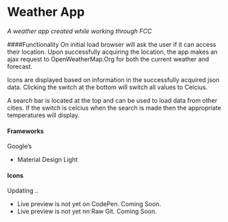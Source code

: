 # Weather App

*A weather app created while working through FCC*

####Functionality
On initial load browser will ask the user if it can access their location. Upon successfully acquiring the location, the app makes an ajax request to OpenWeatherMap.Org for both the current weather and forecast.

Icons are displayed based on information in the successfully acquired json data.
Clicking the switch at the bottom will switch all values to Celcius.

A search bar is located at the top and can be used to load data from other cities. If the switch is celcius when the search is made then the appropriate temperatures will display.

#### Frameworks
Google’s
* Material Design Light

#### Icons
Updating ..


* Live preview is not yet on CodePen. Coming Soon.
* Live preview is not yet nn Raw Git. Coming Soon.
